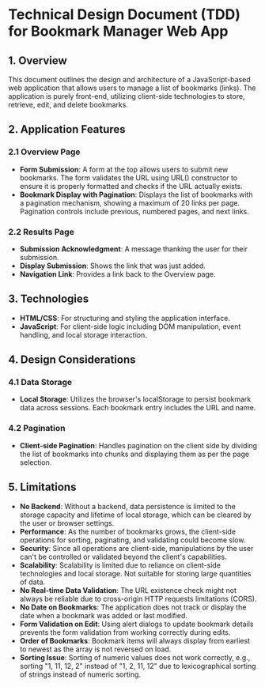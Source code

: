 # Technical Design Document (TDD) for Bookmark Manager Web App

## 1. Overview
This document outlines the design and architecture of a JavaScript-based web application that allows users to manage a list of bookmarks (links). The application is purely front-end, utilizing client-side technologies to store, retrieve, edit, and delete bookmarks.

## 2. Application Features

### 2.1 Overview Page
- **Form Submission**: A form at the top allows users to submit new bookmarks. The form validates the URL using URL() constructor to ensure it is properly formatted and checks if the URL actually exists.
- **Bookmark Display with Pagination**: Displays the list of bookmarks with a pagination mechanism, showing a maximum of 20 links per page. Pagination controls include previous, numbered pages, and next links.

### 2.2 Results Page
- **Submission Acknowledgment**: A message thanking the user for their submission.
- **Display Submission**: Shows the link that was just added.
- **Navigation Link**: Provides a link back to the Overview page.

## 3. Technologies
- **HTML/CSS**: For structuring and styling the application interface.
- **JavaScript**: For client-side logic including DOM manipulation, event handling, and local storage interaction.

## 4. Design Considerations

### 4.1 Data Storage
- **Local Storage**: Utilizes the browser's localStorage to persist bookmark data across sessions. Each bookmark entry includes the URL and name.

### 4.2 Pagination
- **Client-side Pagination**: Handles pagination on the client side by dividing the list of bookmarks into chunks and displaying them as per the page selection.

## 5. Limitations
- **No Backend**: Without a backend, data persistence is limited to the storage capacity and lifetime of local storage, which can be cleared by the user or browser settings.
- **Performance**: As the number of bookmarks grows, the client-side operations for sorting, paginating, and validating could become slow.
- **Security**: Since all operations are client-side, manipulations by the user can't be controlled or validated beyond the client's capabilities.
- **Scalability**: Scalability is limited due to reliance on client-side technologies and local storage. Not suitable for storing large quantities of data.
- **No Real-time Data Validation**: The URL existence check might not always be reliable due to cross-origin HTTP requests limitations (CORS).
- **No Date on Bookmarks**: The application does not track or display the date when a bookmark was added or last modified.
- **Form Validation on Edit**: Using alert dialogs to update bookmark details prevents the form validation from working correctly during edits.
- **Order of Bookmarks**: Bookmark items will always display from earliest to newest as the array is not reversed on load.
- **Sorting Issue**: Sorting of numeric values does not work correctly, e.g., sorting "1, 11, 12, 2" instead of "1, 2, 11, 12" due to lexicographical sorting of strings instead of numeric sorting.